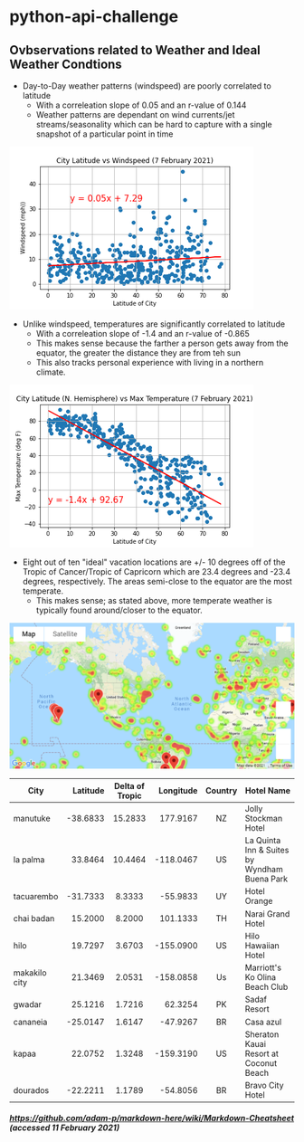 # python-api-challenge


## Ovbservations related to Weather and Ideal Weather Condtions

* Day-to-Day weather patterns (windspeed) are poorly correlated to latitude
    * With a correleation slope of 0.05 and an r-value of 0.144
    * Weather patterns are dependant on wind currents/jet streams/seasonality which can be hard to capture with a single snapshot of a particular point in time

![alt text](WeatherPy/output_data/NlatVSwindspeed.png "Little Correleation of Latitude on Windspped")

* Unlike windspeed, temperatures are significantly correlated to latitude
    * With a correleation slope of -1.4 and an r-value of -0.865
    * This makes sense because the farther a person gets away from the equator, the greater the distance they are from teh sun
    * This also tracks personal experience with living in a northern climate. 

![alt text](WeatherPy/output_data/NlatVStemp.png "Correleation of Latitude on Temperature")

* Eight out of ten "ideal" vacation locations are +/- 10 degrees off of the Tropic of Cancer/Tropic of Capricorn which are 23.4 degrees and -23.4 degrees, respectively.  The areas semi-close to the equator are the most temperate.
    * This makes sense; as stated above, more temperate weather is typically found around/closer to the equator.

![alt text](VacationPy/output_data/heatmapWITHmarker.png "Correleation of Latitude on Temperature")

|City          |Latitude  | Delta of Tropic | Longitude | Country | Hotel Name                                   |
| ------------ | -------: | :-------------: | --------: | :-----: | -------------------------------------------- |
|manutuke      | -38.6833 | 15.2833         |177.9167   | NZ      | Jolly Stockman Hotel                         |
|la palma      | 33.8464  | 10.4464         |-118.0467  | US      | La Quinta Inn & Suites by Wyndham Buena Park |
|tacuarembo    | -31.7333 | 8.3333          |-55.9833   | UY      | Hotel Orange                                 |
|chai badan    | 15.2000  | 8.2000          |101.1333   | TH      | Narai Grand Hotel                            |
|hilo          | 19.7297  | 3.6703          |-155.0900  | US      | Hilo Hawaiian Hotel                          |
|makakilo city | 21.3469  | 2.0531          |-158.0858  | Us      | Marriott's Ko Olina Beach Club               |
|gwadar        | 25.1216  | 1.7216          |62.3254    | PK      | Sadaf Resort                                 |
|cananeia      | -25.0147 | 1.6147          |-47.9267   | BR      | Casa azul                                    |
|kapaa         | 22.0752  | 1.3248          |-159.3190  | US      | Sheraton Kauai Resort at Coconut Beach       |
|dourados      | -22.2211 | 1.1789          |-54.8056   | BR      | Bravo City Hotel                             |


##### https://github.com/adam-p/markdown-here/wiki/Markdown-Cheatsheet (accessed 11 February 2021)
